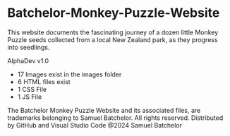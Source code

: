 # Batchelor-Monkey-Puzzle-Website
This website documents the fascinating journey of a dozen little Monkey Puzzle
seeds collected from a local New Zealand park, as they progress into seedlings. 

AlphaDev v1.0
- 17 Images exist in the images folder
- 6 HTML files exist
- 1 CSS File
- 1 JS File

The Batchelor Monkey Puzzle Website and its associated files, are trademarks belonging to Samuel Batchelor. All rights reserved.
Distributed by GitHub and Visual Studio Code
@2024 Samuel Batchelor